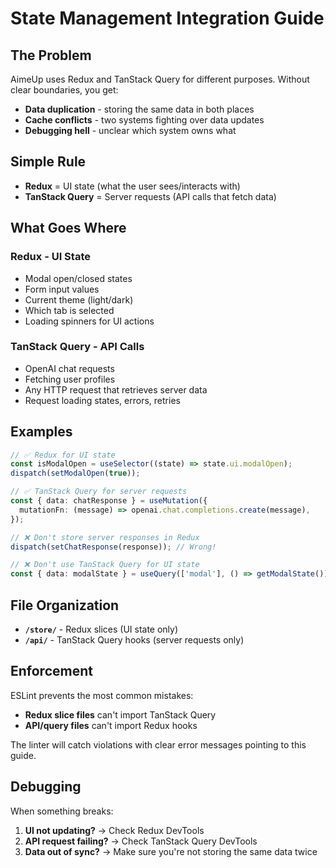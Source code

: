 # State Management Integration Guide

## The Problem

AimeUp uses Redux and TanStack Query for different purposes. Without clear boundaries, you get:

- **Data duplication** - storing the same data in both places
- **Cache conflicts** - two systems fighting over data updates
- **Debugging hell** - unclear which system owns what

## Simple Rule

- **Redux** = UI state (what the user sees/interacts with)
- **TanStack Query** = Server requests (API calls that fetch data)

## What Goes Where

### Redux - UI State

- Modal open/closed states
- Form input values
- Current theme (light/dark)
- Which tab is selected
- Loading spinners for UI actions

### TanStack Query - API Calls

- OpenAI chat requests
- Fetching user profiles
- Any HTTP request that retrieves server data
- Request loading states, errors, retries

## Examples

```typescript
// ✅ Redux for UI state
const isModalOpen = useSelector((state) => state.ui.modalOpen);
dispatch(setModalOpen(true));

// ✅ TanStack Query for server requests
const { data: chatResponse } = useMutation({
  mutationFn: (message) => openai.chat.completions.create(message),
});

// ❌ Don't store server responses in Redux
dispatch(setChatResponse(response)); // Wrong!

// ❌ Don't use TanStack Query for UI state
const { data: modalState } = useQuery(['modal'], () => getModalState()); // Wrong!
```

## File Organization

- **`/store/`** - Redux slices (UI state only)
- **`/api/`** - TanStack Query hooks (server requests only)

## Enforcement

ESLint prevents the most common mistakes:

- **Redux slice files** can't import TanStack Query
- **API/query files** can't import Redux hooks

The linter will catch violations with clear error messages pointing to this guide.

## Debugging

When something breaks:

1. **UI not updating?** → Check Redux DevTools
2. **API request failing?** → Check TanStack Query DevTools
3. **Data out of sync?** → Make sure you're not storing the same data twice
